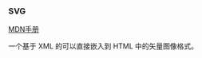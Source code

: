 ### SVG
[MDN手册](https://developer.mozilla.org/zh-CN/docs/Web/SVG)<br>

一个基于 XML 的可以直接嵌入到 HTML 中的矢量图像格式。
